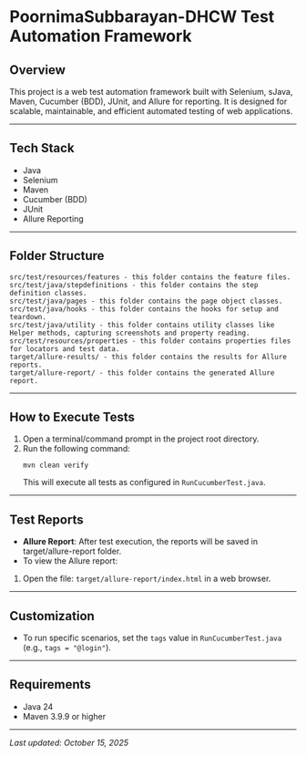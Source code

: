 # PoornimaSubbarayan-DHCW Test Automation Framework

## Overview
This project is a web test automation framework built with Selenium, sJava, Maven, Cucumber (BDD), JUnit, and Allure for reporting. It is designed for scalable, maintainable, and efficient automated testing of web applications.

---

## Tech Stack
- Java
- Selenium
- Maven
- Cucumber (BDD)
- JUnit
- Allure Reporting

---

## Folder Structure
```
src/test/resources/features - this folder contains the feature files.
src/test/java/stepdefinitions - this folder contains the step definition classes.
src/test/java/pages - this folder contains the page object classes.
src/test/java/hooks - this folder contains the hooks for setup and teardown.
src/test/java/utility - this folder contains utility classes like Helper methods, capturing screenshots and property reading.
src/test/resources/properties - this folder contains properties files for locators and test data.
target/allure-results/ - this folder contains the results for Allure reports.
target/allure-report/ - this folder contains the generated Allure report.

```

---

## How to Execute Tests
1. Open a terminal/command prompt in the project root directory.
2. Run the following command:
   ```
   mvn clean verify
   ```
   This will execute all tests as configured in `RunCucumberTest.java`.

---

## Test Reports
- **Allure Report**: After test execution, the reports will be saved in target/allure-report folder.
- To view the Allure report:
1. Open the file: `target/allure-report/index.html` in a web browser.

---

## Customization
- To run specific scenarios, set the `tags` value in `RunCucumberTest.java` (e.g., `tags = "@login"`).

---

## Requirements
- Java 24
- Maven 3.9.9 or higher

---

*Last updated: October 15, 2025*

